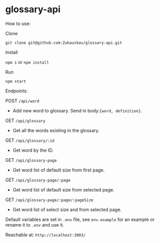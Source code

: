 # glossary-api

How to use:

Clone

`git clone git@github.com:Zukauskas/glossary-api.git`

Install

`npm i`
or
`npm install`

Run

`npm start`

Endpoints:

POST `/api/word`

-   Add new word to glossary. Send in body:`{word, definition}`.

GET `/api/glossary`

-   Get all the words existing in the glossary.

GET `/api/glossary/:id`

-   Get word by the ID.

GET `/api/glossary-page`

-   Get word list of default size from first page.

GET `/api/glossary-page/:page`

-   Get word list of default size from selected page.

GET `/api/glossary-page/:page/:pageSize`

-   Get word list of select size and from selected page.

Default variables are set in `.env` file, see `env.example` for an example or rename it to `.env` and use it.

Reachable at: `http://localhost:3003/`
